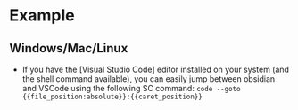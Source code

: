 # Example

## Windows/Mac/Linux
 - If you have the [Visual Studio Code] editor installed on your system (and the shell command available), you can easily jump between obsidian and VSCode using the following SC command: `code --goto {{file_position:absolute}}:{{caret_position}}`
